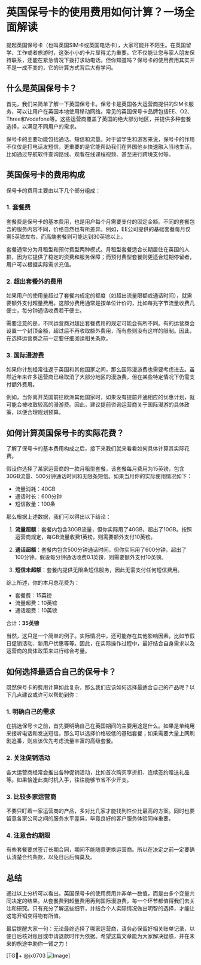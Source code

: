 # 英国保号卡的使用费用如何计算？一场全面解读

提起英国保号卡（也叫英国SIM卡或英国电话卡），大家可能并不陌生。在英国留学、工作或者旅游时，这张小小的卡片显得尤为重要。它不仅能让您与家人朋友保持联系，还能在紧急情况下拨打求助电话。但你知道吗？保号卡的使用费用其实并不是一成不变的，它的计算方式背后大有学问。

## 什么是英国保号卡？

首先，我们来简单了解一下英国保号卡。保号卡是英国各大运营商提供的SIM卡服务，可以让用户在英国本地使用移动网络。常见的英国保号卡品牌包括EE、O2、Three和Vodafone等。这些运营商覆盖了英国的绝大部分地区，并提供多种套餐选择，以满足不同用户的需求。

保号卡的主要功能包括通话、短信和流量。对于留学生和游客来说，保号卡的作用不仅仅是打电话发短信，更重要的是它能帮助我们在异国他乡快速融入当地生活，比如通过导航软件查询路线、观看在线课程视频、甚至进行跨境支付等。

## 英国保号卡的费用构成

保号卡的费用主要由以下几个部分组成：

### 1. 套餐费

套餐费是保号卡的基本费用，也是用户每个月需要支付的固定金额。不同的套餐包含的服务内容不同，价格自然也有所差异。例如，EE公司提供的基础套餐每月仅需5英镑左右，而高端套餐则可能达到30英镑以上。

套餐通常分为月租型和预付费型两种模式。月租型套餐适合长期居住在英国的人群，因为它提供了稳定的资费和服务保障；而预付费型套餐则更适合短期停留者，用户可以根据实际需求充值。

### 2. 超出套餐外的费用

如果用户的使用量超过了套餐内规定的额度（如超出流量限额或通话时间），就需要额外支付超量费用。这部分费用通常是按单位计价的，比如每兆字节流量收费几便士，每分钟通话收费若干便士。

需要注意的是，不同运营商对超出套餐费用的规定可能会有所不同。有的运营商会设置一个封顶金额，超过后不再收取额外费用，而有些则没有这样的限制。因此，在选择运营商之前一定要仔细阅读相关条款。

### 3. 国际漫游费

如果你计划经常往返于英国和其他国家之间，那么国际漫游费也需要考虑进去。虽然近年来许多运营商已经取消了大部分地区的漫游费，但在某些特定情况下仍需支付额外费用。

例如，当你离开英国前往欧洲其他国家时，如果没有提前开通相应的优惠计划，就可能会被收取较高的漫游费。因此，建议提前咨询运营商关于国际漫游的具体政策，以便合理规划预算。

## 如何计算英国保号卡的实际花费？

了解了保号卡的基本费用构成之后，接下来我们就来看看如何具体计算其实际花费。

假设你选择了某家运营商的一款月租型套餐，该套餐每月费用为15英镑，包含30GB流量、500分钟通话时间和无限条短信。如果当月你的实际使用情况如下：

- 流量消耗：40GB
- 通话时长：600分钟
- 短信数量：100条

那么根据上述数据，我们可以得出以下结论：

1. **流量超额**：套餐内包含30GB流量，但你实际用了40GB，超出了10GB。按照运营商规定，每GB流量收费1英镑，则需要额外支付10英镑。
   
2. **通话超额**：套餐内包含500分钟通话时间，但你实际用了600分钟，超出了100分钟。假设每分钟通话收费0.1英镑，则需要额外支付10英镑。

3. **短信未超额**：套餐内提供无限条短信服务，因此无需支付任何短信费用。

综上所述，你的本月总花费为：

- 套餐费：15英镑
- 流量超费：10英镑
- 通话超费：10英镑

合计：**35英镑**

当然，这只是一个简单的例子。实际情况中，还可能存在其他影响因素，比如节假日促销活动、新用户优惠等等。因此，在实际操作过程中，最好结合自身需求以及运营商的具体政策来进行综合考量。

## 如何选择最适合自己的保号卡？

既然保号卡的费用计算如此复杂，那么我们应该如何选择最适合自己的产品呢？以下几点建议或许可以帮助到你：

### 1. 明确自己的需求

在挑选保号卡之前，首先要明确自己在英国期间的主要用途是什么。如果是单纯用来接听电话和发送短信，那么可以选择价格较低的基础套餐；如果需要大量上网刷剧追番，则应该优先考虑流量丰富的高级套餐。

### 2. 关注促销活动

各大运营商经常会推出各种促销活动，比如首次购买享折扣、连续签约赠送礼品等。如果恰逢此类时机入手，往往能够节省不少开支。

### 3. 比较多家运营商

不要只盯着一家运营商的产品，多对比几家才能找到性价比最高的方案。同时也要留意各家公司之间的服务水平差异，毕竟良好的客户服务体验同样重要。

### 4. 注意合约期限

有些套餐要求签订长期合同，期间不能随意更换运营商。所以在决定之前一定要确认清楚合约条款，以免日后后悔莫及。

## 总结

通过以上分析可以看出，英国保号卡的使用费用并非单一数值，而是由多个变量共同决定的结果。从套餐费到超量费用再到国际漫游费，每一个环节都值得我们去关注和研究。只有充分了解这些细节，并结合个人实际情况做出明智的选择，才能让这笔开销变得物有所值。

最后提醒大家一句：无论最终选择了哪家运营商，请务必保留好相关账单记录，以便日后核对账目或申请退款时作为依据。希望这篇文章能为大家解决疑惑，并在未来的旅途中助你一臂之力！

[TG💪+ @jx0703 ![Image](https://github.com/user-attachments/assets/dbca1d08-cadb-493c-b0ec-ad6f7a83f270)]